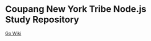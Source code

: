 Coupang New York Tribe
Node.js Study Repository
=============
[Go Wiki](https://github.com/newyork-tribe/study-node.js/wiki)
